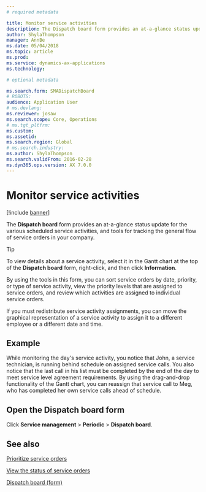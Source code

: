```yaml
---
# required metadata

title: Monitor service activities  
description: The Dispatch board form provides an at-a-glance status update for the various scheduled service activities, and tools for tracking the general flow of service orders in your company.
author: ShylaThompson
manager: AnnBe
ms.date: 05/04/2018
ms.topic: article
ms.prod: 
ms.service: dynamics-ax-applications
ms.technology: 

# optional metadata

ms.search.form: SMADispatchBoard
# ROBOTS: 
audience: Application User
# ms.devlang: 
ms.reviewer: josaw
ms.search.scope: Core, Operations
# ms.tgt_pltfrm: 
ms.custom: 
ms.assetid: 
ms.search.region: Global
# ms.search.industry: 
ms.author: ShylaThompson
ms.search.validFrom: 2016-02-28
ms.dyn365.ops.version: AX 7.0.0
---
```



# Monitor service activities 

[!include [banner](../includes/banner.md)]


The **Dispatch board** form provides an at-a-glance status update for the various scheduled service activities, and tools for tracking the general flow of service orders in your company.


> [!TIP]
> <P>To view details about a service activity, select it in the Gantt chart at the top of the <STRONG>Dispatch board</STRONG> form, right-click, and then click <STRONG>Information</STRONG>.</P>


By using the tools in this form, you can sort service orders by date, priority, or type of service activity, view the priority levels that are assigned to service orders, and review which activities are assigned to individual service orders.

If you must redistribute service activity assignments, you can move the graphical representation of a service activity to assign it to a different employee or a different date and time.

## Example

While monitoring the day's service activity, you notice that John, a service technician, is running behind schedule on assigned service calls. You also notice that the last call in his list must be completed by the end of the day to meet service level agreement requirements. By using the drag-and-drop functionality of the Gantt chart, you can reassign that service call to Meg, who has completed her own service calls ahead of schedule.

## Open the Dispatch board form

Click **Service management** \> **Periodic** \> **Dispatch board**.

## See also

[Prioritize service orders](prioritize-service-orders.md)

[View the status of service orders](view-the-status-of-service-orders.md)

[Dispatch board (form)](https://technet.microsoft.com/library/hh242789\(v=ax.60\))

  


